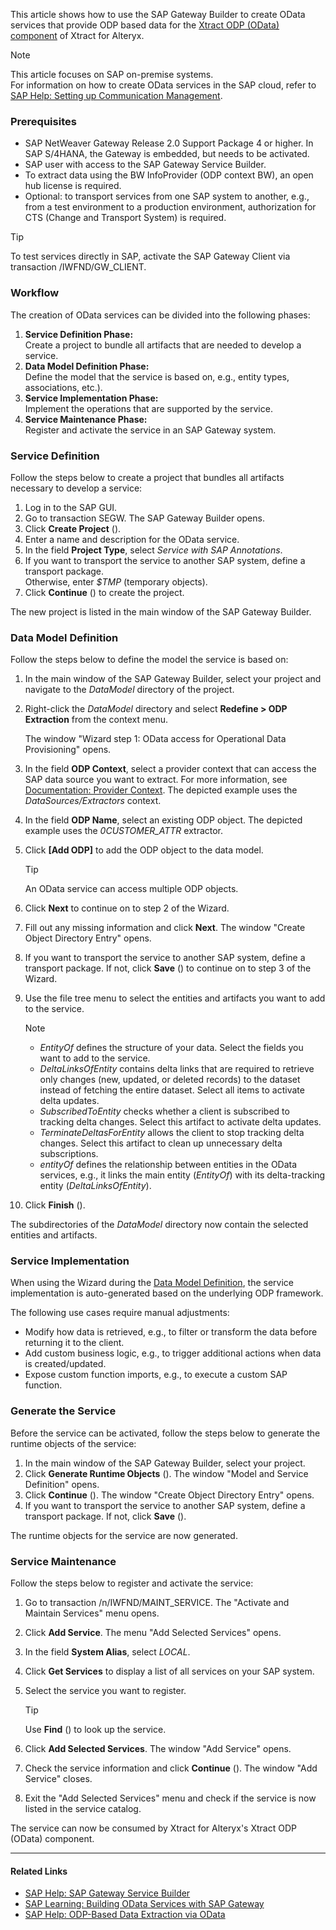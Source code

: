 This article shows how to use the SAP Gateway Builder to create OData services that provide ODP based data for the [Xtract ODP (OData) component](../../documentation/odp-odata/) of Xtract for Alteryx.

Note

This article focuses on SAP on-premise systems.\
For information on how to create OData services in the SAP cloud, refer to [SAP Help: Setting up Communication Management](https://learning.sap.com/learning-journeys/implement-sap-s-4hana-cloud-public-edition-for-sourcing-and-procurement/setting-up-communication-management_a913171c-c96d-47a9-81ec-dc9ee8754320).

### Prerequisites

- SAP NetWeaver Gateway Release 2.0 Support Package 4 or higher. In SAP S/4HANA, the Gateway is embedded, but needs to be activated.
- SAP user with access to the SAP Gateway Service Builder.
- To extract data using the BW InfoProvider (ODP context BW), an open hub license is required.
- Optional: to transport services from one SAP system to another, e.g., from a test environment to a production environment, authorization for CTS (Change and Transport System) is required.

Tip

To test services directly in SAP, activate the SAP Gateway Client via transaction /IWFND/GW_CLIENT.

### Workflow

The creation of OData services can be divided into the following phases:

1. **Service Definition Phase:**\
   Create a project to bundle all artifacts that are needed to develop a service.
1. **Data Model Definition Phase:**\
   Define the model that the service is based on, e.g., entity types, associations, etc.).
1. **Service Implementation Phase:**\
   Implement the operations that are supported by the service.
1. **Service Maintenance Phase:**\
   Register and activate the service in an SAP Gateway system.

### Service Definition

Follow the steps below to create a project that bundles all artifacts necessary to develop a service:

1. Log in to the SAP GUI.
1. Go to transaction SEGW. The SAP Gateway Builder opens.
1. Click **Create Project** ().
1. Enter a name and description for the OData service.
1. In the field **Project Type**, select *Service with SAP Annotations*.
1. If you want to transport the service to another SAP system, define a transport package.\
   Otherwise, enter *$TMP* (temporary objects).
1. Click **Continue** () to create the project.

The new project is listed in the main window of the SAP Gateway Builder.

### Data Model Definition

Follow the steps below to define the model the service is based on:

1. In the main window of the SAP Gateway Builder, select your project and navigate to the *DataModel* directory of the project.

1. Right-click the *DataModel* directory and select **Redefine > ODP Extraction** from the context menu.

   The window "Wizard step 1: OData access for Operational Data Provisioning" opens.

1. In the field **ODP Context**, select a provider context that can access the SAP data source you want to extract. For more information, see [Documentation: Provider Context](../../documentation/odp/provider-context/). The depicted example uses the *DataSources/Extractors* context.

1. In the field **ODP Name**, select an existing ODP object. The depicted example uses the *0CUSTOMER_ATTR* extractor.

1. Click **[Add ODP]** to add the ODP object to the data model.

   Tip

   An OData service can access multiple ODP objects.

1. Click **Next** to continue on to step 2 of the Wizard.

1. Fill out any missing information and click **Next**. The window "Create Object Directory Entry" opens.

1. If you want to transport the service to another SAP system, define a transport package. If not, click **Save** () to continue on to step 3 of the Wizard.

1. Use the file tree menu to select the entities and artifacts you want to add to the service.

   Note

   - *EntityOf* defines the structure of your data. Select the fields you want to add to the service.
   - *DeltaLinksOfEntity* contains delta links that are required to retrieve only changes (new, updated, or deleted records) to the dataset instead of fetching the entire dataset. Select all items to activate delta updates.
   - *SubscribedToEntity* checks whether a client is subscribed to tracking delta changes. Select this artifact to activate delta updates.
   - *TerminateDeltasForEntity* allows the client to stop tracking delta changes. Select this artifact to clean up unnecessary delta subscriptions.
   - *entityOf* defines the relationship between entities in the OData services, e.g., it links the main entity (*EntityOf*) with its delta-tracking entity (*DeltaLinksOfEntity*).

1. Click **Finish** ().

The subdirectories of the *DataModel* directory now contain the selected entities and artifacts.

### Service Implementation

When using the Wizard during the [Data Model Definition](#data-model-definition), the service implementation is auto-generated based on the underlying ODP framework.

The following use cases require manual adjustments:

- Modify how data is retrieved, e.g., to filter or transform the data before returning it to the client.
- Add custom business logic, e.g., to trigger additional actions when data is created/updated.
- Expose custom function imports, e.g., to execute a custom SAP function.

### Generate the Service

Before the service can be activated, follow the steps below to generate the runtime objects of the service:

1. In the main window of the SAP Gateway Builder, select your project.
1. Click **Generate Runtime Objects** (). The window "Model and Service Definition" opens.
1. Click **Continue** (). The window "Create Object Directory Entry" opens.
1. If you want to transport the service to another SAP system, define a transport package. If not, click **Save** ().

The runtime objects for the service are now generated.

### Service Maintenance

Follow the steps below to register and activate the service:

1. Go to transaction /n/IWFND/MAINT_SERVICE. The "Activate and Maintain Services" menu opens.

1. Click **Add Service**. The menu "Add Selected Services" opens.

1. In the field **System Alias**, select *LOCAL*.

1. Click **Get Services** to display a list of all services on your SAP system.

1. Select the service you want to register.

   Tip

   Use **Find** () to look up the service.

1. Click **Add Selected Services**. The window "Add Service" opens.

1. Check the service information and click **Continue** (). The window "Add Service" closes.

1. Exit the "Add Selected Services" menu and check if the service is now listed in the service catalog.

The service can now be consumed by Xtract for Alteryx's Xtract ODP (OData) component.

______________________________________________________________________

#### Related Links

- [SAP Help: SAP Gateway Service Builder](https://help.sap.com/docs/SAP_NETWEAVER_AS_ABAP_751_IP/68bf513362174d54b58cddec28794093/cddd22512c312314e10000000a44176d.html)
- [SAP Learning: Building OData Services with SAP Gateway](https://learning.sap.com/learning-journeys/building-odata-services-with-sap-gateway)
- [SAP Help: ODP-Based Data Extraction via OData](https://help.sap.com/doc/saphelp_nw75/7.5.5/en-US/11/853413cf124dde91925284133c007d/frameset.htm)
